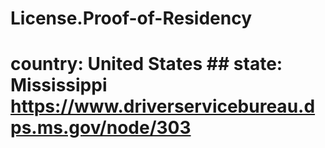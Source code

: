 # License.Proof-of-Residency
# country: United States ## state: Mississippi https://www.driverservicebureau.dps.ms.gov/node/303
